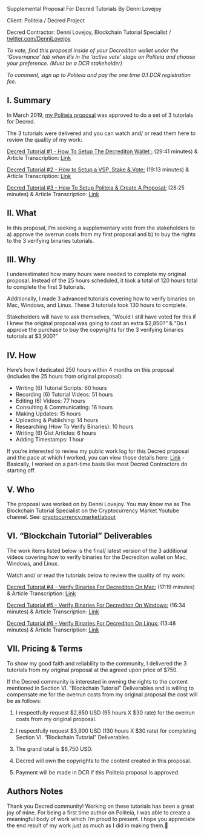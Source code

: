 Supplemental Proposal For Decred Tutorials By Denni Lovejoy

Client:  Politeia / Decred Project

Decred Contractor: Denni Lovejoy, Blockchain Tutorial Specialist / [twitter.com/DenniLovejoy](https://twitter.com/DenniLovejoy)

_To vote, find this proposal inside of your Decrediton wallet under the ‘Governance’ tab when it’s in the ‘active vote’ stage on Politeia and choose your preference. (Must be a DCR stakeholder)_

_To comment, sign up to Politeia and pay the one time 0.1 DCR registration fee._

## **I.  Summary**

In March 2019, [my Politeia proposal](https://proposals.decred.org/proposals/a3def199af812b796887f4eae22e11e45f112b50c2e17252c60ed190933ec14f) was approved to do a set of 3 tutorials for Decred. 

The 3 tutorials were delivered and you can watch and/ or read them here to review the quality of my work:

[Decred Tutorial #1 - How To Setup The Decrediton Wallet :](https://www.youtube.com/watch?v=i-RW2GuxTDk) (29:41 minutes) & Article Transcription: [Link](https://gist.github.com/Denni-Lovejoy/f2e5f838f2168b20f5ecaea6ab6fb94c)

[Decred Tutorial #2 - How to Setup a VSP, Stake & Vote:](https://www.youtube.com/watch?v=-9t73E1eTss) (19:13 minutes) & Article Transcription: [Link](https://gist.github.com/Denni-Lovejoy/7e491dd3bedfba5da006bcf73730ef7f)

[Decred Tutorial #3 - How To Setup Politeia & Create A Proposal:](https://youtu.be/aBwKUjVRL20) (28:25 minutes) & Article Transcription: [Link](https://gist.github.com/Denni-Lovejoy/e16feb4fa80f578b1ffb43624b90a73d)

## **II.  What**

In this proposal, I’m seeking a supplementary vote from the stakeholders to a) approve the overrun costs from my first proposal and b) to buy the rights to the 3 verifying binaries tutorials. 

## **III.  Why**

I underestimated how many hours were needed to complete my original proposal. Instead of the 25 hours scheduled, it took a total of 120 hours total to complete the first 3 tutorials. 

Additionally, I made 3 advanced tutorials covering how to verify binaries on Mac, Windows, and Linux. These 3 tutorials took 130 hours to complete. 

Stakeholders will have to ask themselves, “Would I still have voted for this if I knew the original proposal was going to cost an extra $2,850?” & “Do I approve the purchase to buy the copyrights for the 3 verifying binaries tutorials at $3,900?”

## **IV.  How**

Here’s how I dedicated 250 hours within 4 months on this proposal (includes the 25 hours from original proposal):

* Writing (6) Tutorial Scripts: 60 hours
* Recording (6) Tutorial Videos: 51 hours
* Editing (6) Videos: 77 hours
* Consulting & Communicating: 16 hours
* Making Updates: 15 hours
* Uploading & Publishing: 14 hours
* Researching (How To Verify Binaries): 10 hours 
* Writing (6) Gist Articles: 6 hours 
* Adding Timestamps: 1 hour

If you’re interested to review my public work log for this Decred proposal and the pace at which I worked, you can view those details here: [Link](https://docs.google.com/spreadsheets/d/1irIXhjpGr0cGqyqoYlQ8cbOdwilDVqEyEgTYUnmSKSI/edit?usp=sharing) - Basically, I worked on a part-time basis like most Decred Contractors do starting off. 

## **V.  Who**

The proposal was worked on by Denni Lovejoy. You may know me as The Blockchain Tutorial Specialist on the Cryptocurrency Market Youtube channel. See: [cryptocurrency.market/about](https://cryptocurrency.market/about/)

## **VI.  “Blockchain Tutorial” Deliverables**

The work items listed below is the final/ latest version of the 3 additional videos covering how to verify binaries for the Decrediton wallet on Mac, Windows, and Linux. 

Watch and/ or read the tutorials below to review the quality of my work:

[Decred Tutorial #4 - Verify Binaries For Decrediton On Mac:](https://youtu.be/RNpWIgVvQ2I) (17:19 minutes) & Article Transcription: [Link](https://gist.github.com/Denni-Lovejoy/a0dbc2df8418c7d1e490a2510071466f)

[Decred Tutorial #5 - Verify Binaries For Decrediton On Windows:](https://youtu.be/6Hv2x8rwBII) (16:34 minutes) & Article Transcription:  [Link](https://gist.github.com/Denni-Lovejoy/803d89d59c1103d86c08ebea0fdd3b6b)

[Decred Tutorial #6 - Verify Binaries For Decrediton On Linux:](https://youtu.be/9L_eEHVfCZc) (13:48 minutes) & Article Transcription: [Link](https://gist.github.com/Denni-Lovejoy/0b3fdcc90bf33e4690cc449aea0dadb2)

## **VII.  Pricing & Terms**

To show my good faith and reliability to the community, I delivered the 3 tutorials from my original proposal at the agreed upon price of $750. 

If the Decred community is interested in owning the rights to the content mentioned in Section VI. “Blockchain Tutorial” Deliverables and is willing to compensate me for the overrun costs from my original proposal the cost will be as follows:

1.  I respectfully request  $2,850 USD (95 hours X $30 rate) for the overrun costs from my original proposal. 

2.  I respectfully request $3,900 USD (130 hours X $30 rate) for completing Section VI.  “Blockchain Tutorial” Deliverables. 

3. The grand total is $6,750 USD. 

4. Decred will own the copyrights to the content created in this proposal.

5. Payment will be made in DCR if this Politeia proposal is approved.

## **Authors Notes**

Thank you Decred community! Working on these tutorials has been a great joy of mine. For being a first time author on Politeia, I was able to create a meaningful body of work which I’m proud to present. I hope you appreciate the end result of my work just as much as I did in making them.
